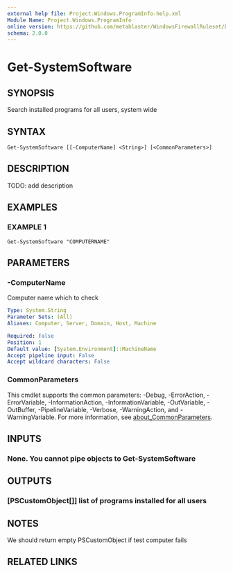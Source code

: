 ```yaml
---
external help file: Project.Windows.ProgramInfo-help.xml
Module Name: Project.Windows.ProgramInfo
online version: https://github.com/metablaster/WindowsFirewallRuleset/blob/develop/Modules/Project.Windows.ProgramInfo/Help/en-US/Get-SystemSoftware.md
schema: 2.0.0
---
```


# Get-SystemSoftware

## SYNOPSIS

Search installed programs for all users, system wide

## SYNTAX

```none
Get-SystemSoftware [[-ComputerName] <String>] [<CommonParameters>]
```

## DESCRIPTION

TODO: add description

## EXAMPLES

### EXAMPLE 1

```none
Get-SystemSoftware "COMPUTERNAME"
```

## PARAMETERS

### -ComputerName

Computer name which to check

```yaml
Type: System.String
Parameter Sets: (All)
Aliases: Computer, Server, Domain, Host, Machine

Required: False
Position: 1
Default value: [System.Environment]::MachineName
Accept pipeline input: False
Accept wildcard characters: False
```

### CommonParameters

This cmdlet supports the common parameters: -Debug, -ErrorAction, -ErrorVariable, -InformationAction, -InformationVariable, -OutVariable, -OutBuffer, -PipelineVariable, -Verbose, -WarningAction, and -WarningVariable. For more information, see [about_CommonParameters](http://go.microsoft.com/fwlink/?LinkID=113216).

## INPUTS

### None. You cannot pipe objects to Get-SystemSoftware

## OUTPUTS

### [PSCustomObject[]] list of programs installed for all users

## NOTES

We should return empty PSCustomObject if test computer fails

## RELATED LINKS
